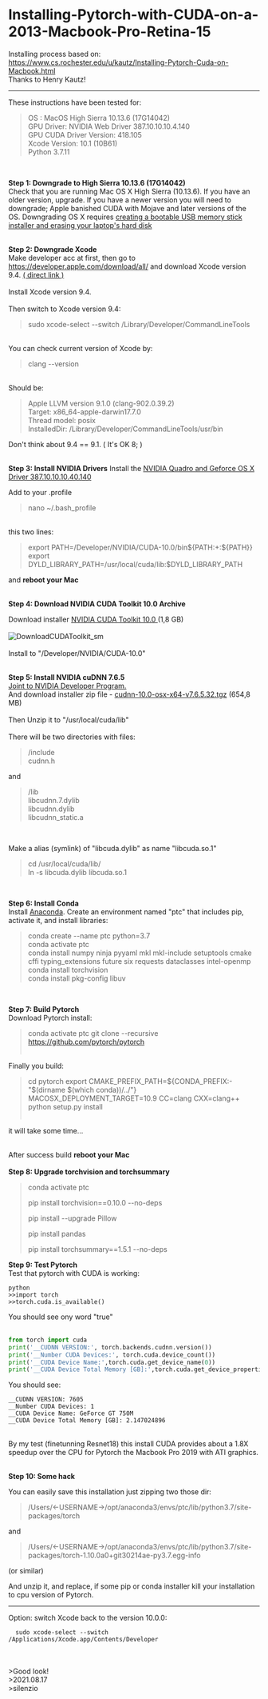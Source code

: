 # Installing-Pytorch-with-CUDA-on-a-2013-Macbook-Pro-Retina-15
Installing process based on: https://www.cs.rochester.edu/u/kautz/Installing-Pytorch-Cuda-on-Macbook.html
<br>Thanks to Henry Kautz!<br>
________________________________________
These instructions have been tested for:

<blockquote>
OS : MacOS High Sierra 10.13.6 (17G14042)<br>
GPU Driver: NVIDIA Web Driver 387.10.10.10.4.140<br>
GPU CUDA Driver Version: 418.105<br>
Xcode Version: 10.1 (10B61)<br>
Python 3.7.11<br>
</blockquote>
<br>

**Step 1: Downgrade to High Sierra 10.13.6 (17G14042)<br>**
Check that you are running Mac OS X High Sierra (10.13.6). If you have an older version, upgrade. If you have a newer version you will need to downgrade; Apple banished CUDA with Mojave and later versions of the OS. Downgrading OS X requires <a href="https://www.macworld.co.uk/how-to/mac-software/downgrade-macos-mojave-3581872/">creating a bootable USB memory stick installer and erasing your laptop's hard disk</a>
<br><br>

**Step 2: Downgrade Xcode<br>**
Make developer acc at first, then go to https://developer.apple.com/download/all/ and download Xcode version 9.4. 
<a href="https://download.developer.apple.com/Developer_Tools/Command_Line_Tools_macOS_10.13_for_Xcode_9.4/Command_Line_Tools_macOS_10.13_for_Xcode_9.4.dmg">( direct link )</a>
<br><br>
Install Xcode version 9.4.<br>
<br>
Then switch to Xcode version 9.4:
>
>sudo xcode-select --switch /Library/Developer/CommandLineTools
<br>
You can check current version of Xcode by:<br>

>
>clang --version
<br>
Should be:

>
>Apple LLVM version 9.1.0 (clang-902.0.39.2)<br>
>Target: x86_64-apple-darwin17.7.0<br>
>Thread model: posix<br>
>InstalledDir: /Library/Developer/CommandLineTools/usr/bin
>
Don't think about 9.4 == 9.1. ( It's OK 8; )
<br><br>

**Step 3: Install NVIDIA Drivers**
Install the <a href="https://images.nvidia.com/mac/pkg/387/WebDriver-387.10.10.10.40.140.pkg">NVIDIA Quadro and Geforce OS X Driver 387.10.10.10.40.140</a>

Add to your .profile<br>
>nano ~/.bash_profile
<br>
this two lines:<br>
<blockquote>export PATH=/Developer/NVIDIA/CUDA-10.0/bin${PATH:+:${PATH}}<br>
export DYLD_LIBRARY_PATH=/usr/local/cuda/lib:$DYLD_LIBRARY_PATH
  </blockquote>

and **reboot your Mac**
<br><br>

**Step 4: Download NVIDIA CUDA Toolkit 10.0 Archive<br>**

Download installer <a href="https://developer.nvidia.com/cuda-10.0-download-archive?target_os=MacOSX&target_arch=x86_64&target_version=1013">NVIDIA CUDA Toolkit 10.0 </a>(1,8 GB)<br>
<br>
![DownloadCUDAToolkit_sm](https://user-images.githubusercontent.com/7931919/129793652-02818cad-e510-4b40-9bf4-536121342d58.png)<br>
<br>
Install to "/Developer/NVIDIA/CUDA-10.0"
<br><br>

**Step 5: Install NVIDIA cuDNN 7.6.5<br>**
<a href="https://developer.nvidia.com/login">Joint to NVIDIA Developer Program.</a><br>
And download installer zip file - <a href="https://developer.nvidia.com/compute/machine-learning/cudnn/secure/7.6.5.32/Production/10.0_20191031/cudnn-10.0-osx-x64-v7.6.5.32.tgz">cudnn-10.0-osx-x64-v7.6.5.32.tgz</a> (654,8 MB)<br>
<br>
Then Unzip it to "/usr/local/cuda/lib"<br>
<br>
There will be two directories with files:<br>

>/include<br>
>cudnn.h<br>

and<br>

>/lib<br>
>libcudnn.7.dylib<br>
>libcudnn.dylib<br>
>libcudnn_static.a<br>
<br>

Make a alias (symlink) of "libcuda.dylib" as name "libcuda.so.1"<br>

>cd /usr/local/cuda/lib/<br>
>ln -s libcuda.dylib libcuda.so.1<br>
<br>

**Step 6: Install Conda<br>**
Install <a href="https://www.anaconda.com/distribution/">Anaconda</a>. Create an environment named "ptc" that includes pip, activate it, and install libraries:

>conda create --name ptc python=3.7<br>
>conda activate ptc<br>
>conda install numpy ninja pyyaml mkl mkl-include setuptools cmake cffi typing_extensions future six requests dataclasses intel-openmp<br>
>conda install torchvision<br>
>conda install pkg-config libuv<br>
<br>

**Step 7: Build Pytorch<br>**
Download Pytorch install:<br>
>
>conda activate ptc
>git clone --recursive https://github.com/pytorch/pytorch
<br><br>

Finally you build:<br>

>
>cd pytorch
>export CMAKE_PREFIX_PATH=${CONDA_PREFIX:-"$(dirname $(which conda))/../"}
>MACOSX_DEPLOYMENT_TARGET=10.9 CC=clang CXX=clang++ python setup.py install
<br><br>

it will take some time...
<br><br>

After success build **reboot your Mac**<br>
<br>
**Step 8: Upgrade torchvision and torchsummary<br>**

>
>conda activate ptc
>
>pip install torchvision==0.10.0 --no-deps
>
>pip install --upgrade Pillow
>
>pip install pandas
>
>pip install torchsummary==1.5.1 --no-deps
>

**Step 9: Test Pytorch<br>**
Test that pytorch with CUDA is working:<br>

```conda activate ptc
python
>>import torch
>>torch.cuda.is_available()
```
You should see onу word "true"<br>
<br>

```python
from torch import cuda
print('__CUDNN VERSION:', torch.backends.cudnn.version())
print('__Number CUDA Devices:', torch.cuda.device_count())
print('__CUDA Device Name:',torch.cuda.get_device_name(0))
print('__CUDA Device Total Memory [GB]:',torch.cuda.get_device_properties(0).total_memory/1e9)
```

You should see:<br>
```
__CUDNN VERSION: 7605
__Number CUDA Devices: 1
__CUDA Device Name: GeForce GT 750M
__CUDA Device Total Memory [GB]: 2.147024896
```
<br>
By my test (finetunning Resnet18) this install CUDA provides about a 1.8X speedup over the CPU for Pytorch the Macbook Pro 2019 with ATI graphics.
<br><br>

**Step 10: Some hack<br>**

You can easily save this installation just zipping two those dir:<br>

<blockquote>
/Users/<-USERNAME->/opt/anaconda3/envs/ptc/lib/python3.7/site-packages/torch
</blockquote>
and
<br>
<blockquote>
/Users/<-USERNAME->/opt/anaconda3/envs/ptc/lib/python3.7/site-packages/torch-1.10.0a0+git30214ae-py3.7.egg-info
</blockquote>
(or similar)<br>

And unzip it, and replace, if some pip or conda installer kill your installation to cpu version of Pytorch.<br>
  
____________________________________________
Option: switch Xcode back to the version 10.0.0:<br>
```
  sudo xcode-select --switch /Applications/Xcode.app/Contents/Developer
  ```
<br>
  
<br>
>Good look!<br>
>2021.08.17<br>
>silenzio
<br><br>




